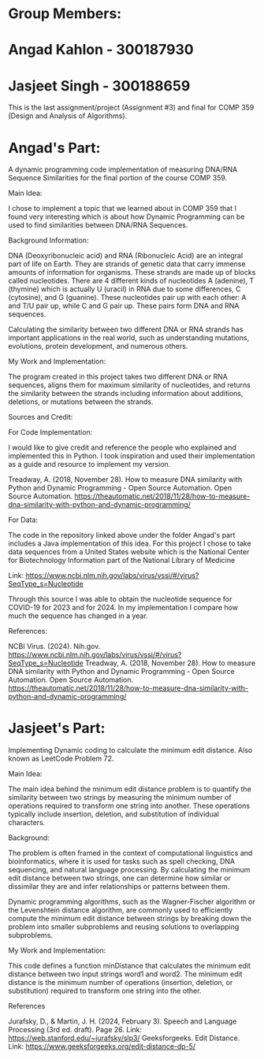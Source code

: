 # Group Members: 
# Angad Kahlon - 300187930
# Jasjeet Singh - 300188659

This is the last assignment/project (Assignment #3) and final for COMP 359 (Design and Analysis of Algorithms).

# Angad's Part:

A dynamic programming code implementation of measuring DNA/RNA Sequence Similarities for the final portion of the course COMP 359.

Main Idea: 

I chose to implement a topic that we learned about in COMP 359 that I found very interesting which is about how Dynamic Programming can be used to find similarities between DNA/RNA Sequences. 

Background Information:

DNA (Deoxyribonucleic acid) and RNA (Ribonucleic Acid) are an integral part of life on Earth. They are strands of genetic data that carry immense amounts of information for organisms. These strands are made up of blocks called nucleotides. There are 4 different kinds of nucleotides A (adenine), T (thymine) which is actually U (uracil) in RNA due to some differences, C (cytosine), and G (guanine). These nucleotides pair up with each other: A and T/U pair up, while C and G pair up. These pairs form DNA and RNA sequences.

Calculating the similarity between two different DNA or RNA strands has important applications in the real world, such as understanding mutations, evolutions, protein development, and numerous others.

My Work and Implementation:

The program created in this project takes two different DNA or RNA sequences, aligns them for maximum similarity of nucleotides, and returns the similarity between the strands including information about additions, deletions, or mutations between the strands.
 
Sources and Credit:

For Code Implementation: 

I would like to give credit and reference the people who explained and implemented this in Python. I took inspiration and used their implementation as a guide and resource to implement my version.

Treadway, A. (2018, November 28). How to measure DNA similarity with Python and Dynamic Programming - Open Source Automation. Open Source Automation. https://theautomatic.net/2018/11/28/how-to-measure-dna-similarity-with-python-and-dynamic-programming/ 

For Data:

The code in the repository linked above under the folder Angad's part includes a Java implementation of this idea. For this project I chose to take data sequences from a United States website which is the National Center for Biotechnology Information part of the National Library of Medicine

Link: https://www.ncbi.nlm.nih.gov/labs/virus/vssi/#/virus?SeqType_s=Nucleotide 

Through this source I was able to obtain the nucleotide sequence for COVID-19 for 2023 and for 2024. In my implementation I compare how much the sequence has changed in a year.

References:

NCBI Virus. (2024). Nih.gov. https://www.ncbi.nlm.nih.gov/labs/virus/vssi/#/virus?SeqType_s=Nucleotide
Treadway, A. (2018, November 28). How to measure DNA similarity with Python and Dynamic Programming - Open Source Automation. Open Source Automation. https://theautomatic.net/2018/11/28/how-to-measure-dna-similarity-with-python-and-dynamic-programming/ 

# Jasjeet's Part:

Implementing Dynamic coding to calculate the minimum edit distance. Also known as LeetCode Problem 72. 

Main Idea:

The main idea behind the minimum edit distance problem is to quantify the similarity between two strings by measuring the minimum number of operations required to transform one string into another. These operations typically include insertion, deletion, and substitution of individual characters.

Background: 

The problem is often framed in the context of computational linguistics and bioinformatics, where it is used for tasks such as spell checking, DNA sequencing, and natural language processing. By calculating the minimum edit distance between two strings, one can determine how similar or dissimilar they are and infer relationships or patterns between them.

Dynamic programming algorithms, such as the Wagner-Fischer algorithm or the Levenshtein distance algorithm, are commonly used to efficiently compute the minimum edit distance between strings by breaking down the problem into smaller subproblems and reusing solutions to overlapping subproblems.

My Work and Implementation:

This code defines a function minDistance that calculates the minimum edit distance between two input strings word1 and word2. The minimum edit distance is the minimum number of operations (insertion, deletion, or substitution) required to transform one string into the other.

References

Jurafsky, D., & Martin, J. H. (2024, February 3). Speech and Language Processing (3rd ed. draft). Page 26. Link: https://web.stanford.edu/~jurafsky/slp3/
Geeksforgeeks. Edit Distance. Link: https://www.geeksforgeeks.org/edit-distance-dp-5/


